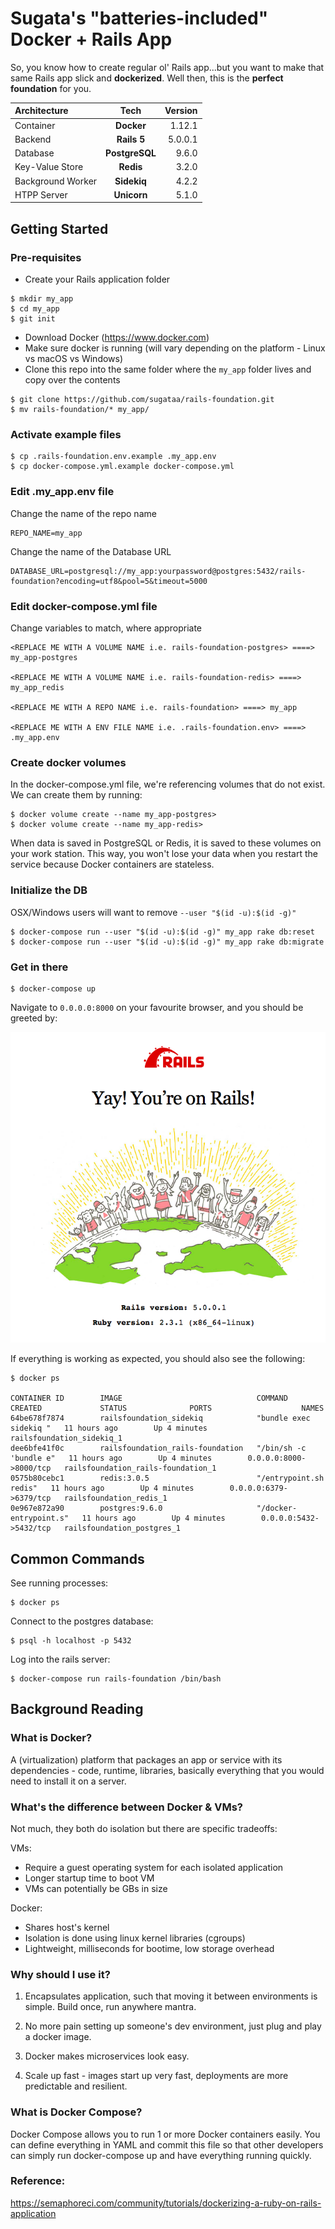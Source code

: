 # Sugata's "batteries-included" Docker + Rails App

So, you know how to create regular ol' Rails app...but you want to make that same Rails app slick and **dockerized**. Well then, this is the **perfect foundation** for you.

| Architecture      | Tech          | Version  |
|:----------------- |:-------------:| --------:|
| Container         | **Docker**    |  1.12.1  |
| Backend           | **Rails 5**   |  5.0.0.1 |
| Database          | **PostgreSQL**|  9.6.0   |
| Key-Value Store   | **Redis**     |  3.2.0   |
| Background Worker | **Sidekiq**   |  4.2.2   |
| HTPP Server       | **Unicorn**   |  5.1.0   |

## Getting Started

### Pre-requisites
- Create your Rails application folder
```shell
$ mkdir my_app
$ cd my_app
$ git init
```
- Download Docker (https://www.docker.com)
- Make sure docker is running (will vary depending on the platform - Linux vs macOS vs Windows)
- Clone this repo into the same folder where the  `my_app` folder lives and copy over the contents
```shell
$ git clone https://github.com/sugataa/rails-foundation.git
$ mv rails-foundation/* my_app/
```

### Activate example files
```shell
$ cp .rails-foundation.env.example .my_app.env
$ cp docker-compose.yml.example docker-compose.yml
```

### Edit .my_app.env file
Change the name of the repo name
```shell
REPO_NAME=my_app
```
Change the name of the Database URL
```shell
DATABASE_URL=postgresql://my_app:yourpassword@postgres:5432/rails-foundation?encoding=utf8&pool=5&timeout=5000
```

### Edit docker-compose.yml file
Change variables to match, where appropriate
```shell
<REPLACE ME WITH A VOLUME NAME i.e. rails-foundation-postgres> ====> my_app-postgres

<REPLACE ME WITH A VOLUME NAME i.e. rails-foundation-redis> ====> my_app_redis

<REPLACE ME WITH A REPO NAME i.e. rails-foundation> ====> my_app

<REPLACE ME WITH A ENV FILE NAME i.e. .rails-foundation.env> ====> .my_app.env
```

### Create docker volumes
In the docker-compose.yml file, we're referencing volumes that do not exist. We can create them by running:

```shell
$ docker volume create --name my_app-postgres>
$ docker volume create --name my_app-redis>
```

When data is saved in PostgreSQL or Redis, it is saved to these volumes on your work station. This way, you won't lose your data when you restart the service because Docker containers are stateless.

### Initialize the DB
OSX/Windows users will want to remove `--­­user "$(id -­u):$(id -­g)"`

```shell
$ docker­-compose run --­­user "$(id ­-u):$(id -­g)" my_app rake db:reset
$ docker­-compose run --­­user "$(id ­-u):$(id -­g)" my_app rake db:migrate
```

### Get in there
```
$ docker-compose up
```

Navigate to `0.0.0.0:8000` on your favourite browser, and you should be greeted by:

![Started Rails](https://raw.githubusercontent.com/sugataa/rails-foundation/master/public/complete.png)

If everything is working as expected, you should also see the following:

```shell
$ docker ps

CONTAINER ID        IMAGE                              COMMAND                  CREATED             STATUS              PORTS                    NAMES
64be678f7874        railsfoundation_sidekiq            "bundle exec sidekiq "   11 hours ago        Up 4 minutes                                 railsfoundation_sidekiq_1
dee6bfe41f0c        railsfoundation_rails-foundation   "/bin/sh -c 'bundle e"   11 hours ago        Up 4 minutes        0.0.0.0:8000->8000/tcp   railsfoundation_rails-foundation_1
0575b80cebc1        redis:3.0.5                        "/entrypoint.sh redis"   11 hours ago        Up 4 minutes        0.0.0.0:6379->6379/tcp   railsfoundation_redis_1
0e967e872a90        postgres:9.6.0                     "/docker-entrypoint.s"   11 hours ago        Up 4 minutes        0.0.0.0:5432->5432/tcp   railsfoundation_postgres_1
```

## Common Commands

See running processes:

```
$ docker ps
```

Connect to the postgres database:

```
$ psql -h localhost -p 5432
```

Log into the rails server:

```
$ docker-compose run rails-foundation /bin/bash
```

## Background Reading

### What is Docker?

A (virtualization) platform that packages an app or service with its dependencies - code, runtime, libraries, basically everything that you would need to install it on a server.

### What's the difference between Docker & VMs?

Not much, they both do isolation but there are specific tradeoffs:

VMs:
- Require a guest operating system for each isolated application
- Longer startup time to boot VM
- VMs can potentially be GBs in size

Docker:
- Shares host's kernel
- Isolation is done using linux kernel libraries (cgroups)
- Lightweight, milliseconds for bootime, low storage overhead

### Why should I use it?

1. Encapsulates application, such that moving it between environments is simple. Build once, run anywhere mantra.

2. No more pain setting up someone's dev environment, just plug and play a docker image.

3. Docker makes microservices look easy.

4. Scale up fast - images start up very fast, deployments are more predictable and resilient.

### What is Docker Compose?

Docker Compose allows you to run 1 or more Docker containers easily. You can define everything in YAML and commit this file so that other developers can simply run docker-compose up and have everything running quickly.

### Reference:

https://semaphoreci.com/community/tutorials/dockerizing-a-ruby-on-rails-application
